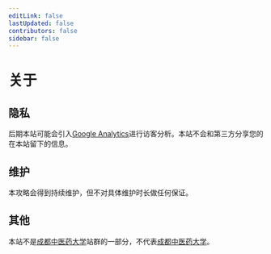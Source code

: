 ```yaml
---
editLink: false
lastUpdated: false
contributors: false
sidebar: false
---
```


# 关于

## 隐私

后期本站可能会引入[Google Analytics](https://analytics.google.com/)进行访客分析。本站不会和第三方分享您的在本站留下的信息。

## 维护

本攻略会得到持续维护，但不对具体维护时长做任何保证。

## 其他

本站不是[成都中医药大学](https://www.cdutcm.edu.cn/)站群的一部分，不代表[成都中医药大学](https://www.cdutcm.edu.cn/)。